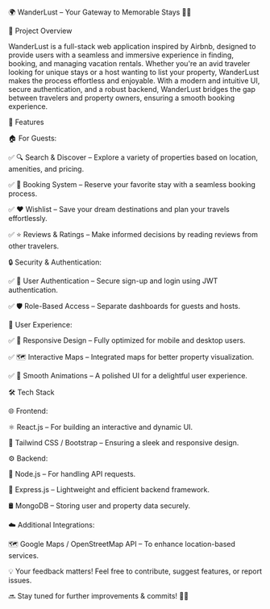 
🌍 WanderLust – Your Gateway to Memorable Stays 🏡✨

📌 Project Overview

WanderLust is a full-stack web application inspired by Airbnb, designed to provide users with a seamless and immersive experience in finding, booking, and managing vacation rentals. Whether you're an avid traveler looking for unique stays or a host wanting to list your property, WanderLust makes the process effortless and enjoyable.
With a modern and intuitive UI, secure authentication, and a robust backend, WanderLust bridges the gap between travelers and property owners, ensuring a smooth booking experience.

🚀 Features

🏠 For Guests:

✅ 🔍 Search & Discover – Explore a variety of properties based on location, amenities, and pricing.

✅ 📅 Booking System – Reserve your favorite stay with a seamless booking process.

✅ ❤️ Wishlist – Save your dream destinations and plan your travels effortlessly.

✅ ⭐ Reviews & Ratings – Make informed decisions by reading reviews from other travelers.

🔒 Security & Authentication:

✅ 🔐 User Authentication – Secure sign-up and login using JWT authentication.

✅ 🛡️ Role-Based Access – Separate dashboards for guests and hosts.


🎨 User Experience:

✅ 📱 Responsive Design – Fully optimized for mobile and desktop users.

✅ 🗺️ Interactive Maps – Integrated maps for better property visualization.

✅ 💫 Smooth Animations – A polished UI for a delightful user experience.


🛠 Tech Stack

🌐 Frontend:

⚛️ React.js – For building an interactive and dynamic UI.

🎨 Tailwind CSS / Bootstrap – Ensuring a sleek and responsive design.

⚙ Backend:

🌿 Node.js – For handling API requests.

🚀 Express.js – Lightweight and efficient backend framework.

🛢 MongoDB  – Storing user and property data securely.

☁️ Additional Integrations:

🗺️ Google Maps / OpenStreetMap API – To enhance location-based services.



💡 Your feedback matters! Feel free to contribute, suggest features, or report issues.

🔜 Stay tuned for further improvements & commits! 📌✨
